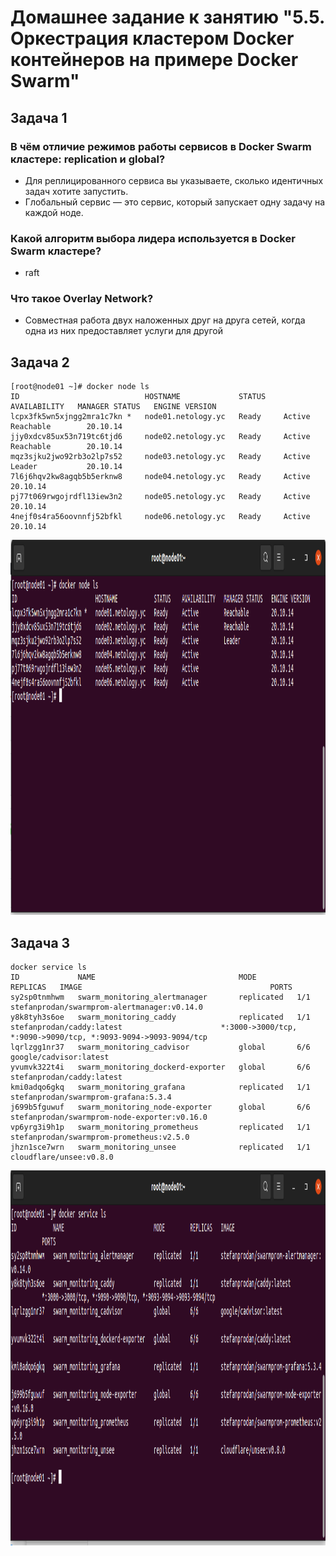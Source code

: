 # Домашнее задание к занятию "5.5. Оркестрация кластером Docker контейнеров на примере Docker Swarm"

## Задача 1

### В чём отличие режимов работы сервисов в Docker Swarm кластере: replication и global?
- Для реплицированного сервиса вы указываете, сколько идентичных задач хотите запустить.
- Глобальный сервис — это сервис, который запускает одну задачу на каждой ноде.

### Какой алгоритм выбора лидера используется в Docker Swarm кластере?
- raft

### Что такое Overlay Network?
- Совместная работа двух наложенных друг на друга сетей, когда одна из них предоставляет услуги для другой

## Задача 2

```
[root@node01 ~]# docker node ls
ID                            HOSTNAME             STATUS    AVAILABILITY   MANAGER STATUS   ENGINE VERSION
lcpx3fk5wn5xjngg2mra1c7kn *   node01.netology.yc   Ready     Active         Reachable        20.10.14
jjy0xdcv85ux53n719tc6tjd6     node02.netology.yc   Ready     Active         Reachable        20.10.14
mqz3sjku2jwo92rb3o2lp7s52     node03.netology.yc   Ready     Active         Leader           20.10.14
7l6j6hqv2kw8agqb5b5erknw8     node04.netology.yc   Ready     Active                          20.10.14
pj77t069rwgojrdfl13iew3n2     node05.netology.yc   Ready     Active                          20.10.14
4nejf0s4ra56oovnnfj52bfkl     node06.netology.yc   Ready     Active                          20.10.14
```
<p align="center">
  <img width="1200" height="600" src="./assets/1.png">
</p>

## Задача 3

```
docker service ls
ID             NAME                                MODE         REPLICAS   IMAGE                                          PORTS
sy2sp0tnmhwm   swarm_monitoring_alertmanager       replicated   1/1        stefanprodan/swarmprom-alertmanager:v0.14.0    
y8k8tyh3s6oe   swarm_monitoring_caddy              replicated   1/1        stefanprodan/caddy:latest                      *:3000->3000/tcp, *:9090->9090/tcp, *:9093-9094->9093-9094/tcp
lqrlzgg1nr37   swarm_monitoring_cadvisor           global       6/6        google/cadvisor:latest                         
yvumvk322t4i   swarm_monitoring_dockerd-exporter   global       6/6        stefanprodan/caddy:latest                      
kmi0adqo6gkq   swarm_monitoring_grafana            replicated   1/1        stefanprodan/swarmprom-grafana:5.3.4           
j699b5fguwuf   swarm_monitoring_node-exporter      global       6/6        stefanprodan/swarmprom-node-exporter:v0.16.0   
vp6yrg3i9h1p   swarm_monitoring_prometheus         replicated   1/1        stefanprodan/swarmprom-prometheus:v2.5.0       
jhzn1sce7wrn   swarm_monitoring_unsee              replicated   1/1        cloudflare/unsee:v0.8.0   
```

<p align="center">
  <img width="1200" height="600" src="./assets/2.png">
</p>